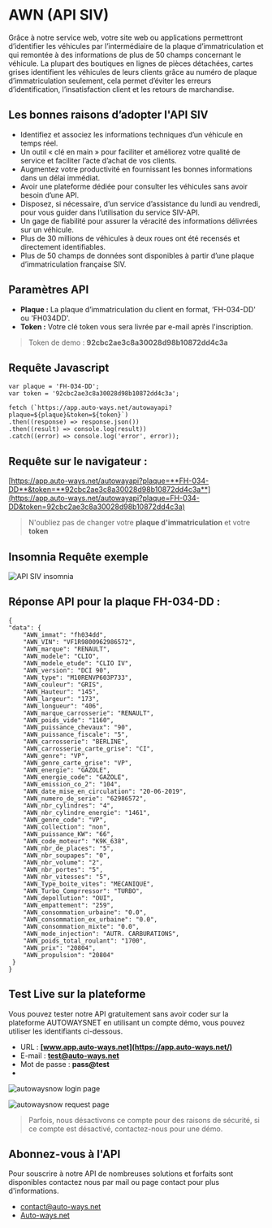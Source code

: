 # AWN (API SIV) 

Grâce à notre service web, votre site web ou applications permettront d’identifier les véhicules par l’intermédiaire de la plaque d’immatriculation et qui remontée à des informations de plus de 50 champs concernant le véhicule. La plupart des boutiques en lignes de pièces détachées, cartes grises identifient les véhicules de leurs clients grâce au numéro de plaque d’immatriculation seulement, cela permet d’éviter les erreurs d’identification, l’insatisfaction client et les retours de marchandise.

## Les bonnes raisons d’adopter l'API SIV

- Identifiez et associez les informations techniques d’un véhicule en temps réel.
- Un outil « clé en main » pour faciliter et améliorez votre qualité de service et faciliter l’acte d’achat de vos clients.
- Augmentez votre productivité en fournissant les bonnes informations dans un délai immédiat.
- Avoir une plateforme dédiée pour consulter les véhicules sans avoir besoin d’une API.
- Disposez, si nécessaire, d’un service d’assistance du lundi au vendredi, pour vous guider dans l’utilisation du service SIV-API.
- Un gage de fiabilité pour assurer la véracité des informations délivrées sur un véhicule.
- Plus de 30 millions de véhicules à deux roues ont été recensés et directement identifiables.
- Plus de 50 champs de données sont disponibles à partir d’une plaque d’immatriculation française SIV.

## Paramètres API

 - **Plaque :** La plaque d’immatriculation du client en format, ‘FH-034-DD' ou 'FH034DD'.
 - **Token :** Votre clé token vous sera livrée par e-mail après l'inscription.

> Token de demo : **92cbc2ae3c8a30028d98b10872dd4c3a**

## Requête Javascript

    var plaque = 'FH-034-DD';
    var token = '92cbc2ae3c8a30028d98b10872dd4c3a';
    
    fetch (`https://app.auto-ways.net/autowayapi?plaque=${plaque}&token=${token}`)
    .then((response) => response.json())
    .then((result) => console.log(result))
    .catch((error) => console.log('error', error));

## Requête sur  le navigateur :

[https://app.auto-ways.net/autowayapi?plaque=**FH-034-DD**&token=**92cbc2ae3c8a30028d98b10872dd4c3a**](https://app.auto-ways.net/autowayapi?plaque=FH-034-DD&token=92cbc2ae3c8a30028d98b10872dd4c3a)

> N'oubliez pas de changer votre **plaque d'immatriculation** et votre **token**

## Insomnia Requête exemple 

![API SIV insomnia ](https://i.ibb.co/TRsgVf2/insomnia-HTTP-Request.png)
## Réponse API pour la plaque FH-034-DD :

    {
    "data": {
        "AWN_immat": "fh034dd",
        "AWN_VIN": "VF1R9800962986572",
        "AWN_marque": "RENAULT",
        "AWN_modele": "CLIO",
        "AWN_modele_etude": "CLIO IV",
        "AWN_version": "DCI 90",
        "AWN_type": "M10RENVP603P733",
        "AWN_couleur": "GRIS",
        "AWN_Hauteur": "145",
        "AWN_largeur": "173",
        "AWN_longueur": "406",
        "AWN_marque_carrosserie": "RENAULT",
        "AWN_poids_vide": "1160",
        "AWN_puissance_chevaux": "90",
        "AWN_puissance_fiscale": "5",
        "AWN_carrosserie": "BERLINE",
        "AWN_carrosserie_carte_grise": "CI",
        "AWN_genre": "VP",
        "AWN_genre_carte_grise": "VP",
        "AWN_energie": "GAZOLE",
        "AWN_energie_code": "GAZOLE",
        "AWN_emission_co_2": "104",
        "AWN_date_mise_en_circulation": "20-06-2019",
        "AWN_numero_de_serie": "62986572",
        "AWN_nbr_cylindres": "4",
        "AWN_nbr_cylindre_energie": "1461",
        "AWN_genre_code": "VP",
        "AWN_collection": "non",
        "AWN_puissance_KW": "66",
        "AWN_code_moteur": "K9K_638",
        "AWN_nbr_de_places": "5",
        "AWN_nbr_soupapes": "0",
        "AWN_nbr_volume": "2",
        "AWN_nbr_portes": "5",
        "AWN_nbr_vitesses": "5",
        "AWN_Type_boite_vites": "MECANIQUE",
        "AWN_Turbo_Comprressor": "TURBO",
        "AWN_depollution": "OUI",
        "AWN_empattement": "259",
        "AWN_consommation_urbaine": "0.0",
        "AWN_consommation_ex_urbaine": "0.0",
        "AWN_consommation_mixte": "0.0",
        "AWN_mode_injection": "AUTR. CARBURATIONS",
        "AWN_poids_total_roulant": "1700",
        "AWN_prix": "20804",
        "AWN_propulsion": "20804"
	 }
    }
  
## Test Live sur la plateforme  

  
Vous pouvez tester notre API gratuitement sans avoir coder sur la plateforme AUTOWAYSNET en utilisant un compte démo, vous pouvez utiliser les identifiants ci-dessous.

- URL : **[www.app.auto-ways.net](https://app.auto-ways.net/)**
- E-mail : **test@auto-ways.net**
- Mot de passe : **pass@test**
- 
![autowaysnow login page](https://i.ibb.co/C29fY9y/autowaysnow-login-page.png) 

![autowaysnow request page](https://i.ibb.co/xXLSZ8k/Screen-Shot-2022-04-04-at-7-57-54-PM.png) 

> Parfois, nous désactivons ce compte pour des raisons de sécurité, si ce compte est désactivé, contactez-nous pour une démo.

## Abonnez-vous à l'API

Pour souscrire à notre API de nombreuses solutions et forfaits sont disponibles contactez nous par mail ou page contact pour plus d'informations.
 - [contact@auto-ways.net](mailto:contact.auto-ways.net)
 - [Auto-ways.net](Auto-ways.net)
